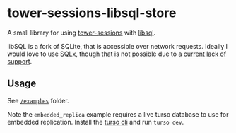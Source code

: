 # tower-sessions-libsql-store

A small library for using [tower-sessions](https://github.com/maxcountryman/tower-sessions) with [libsql](https://github.com/tursodatabase/libsql).

libSQL is a fork of SQLite, that is accessible over network requests. Ideally I would love to use [SQLx](https://github.com/launchbadge/sqlx), though that is not possible due to a [current lack of support](https://github.com/launchbadge/sqlx/issues/2674).

## Usage

See [`/examples`](./examples) folder.

Note the `embedded_replica` example requires a live turso database to use for embedded replication. Install the [turso cli](https://github.com/tursodatabase/turso-cli) and run `turso dev`.
